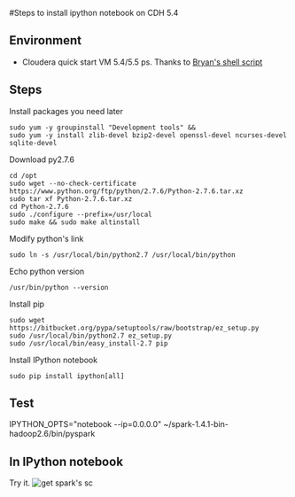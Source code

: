 #Steps to install ipython notebook on CDH 5.4

## Environment 
- Cloudera quick start VM 5.4/5.5
ps. Thanks to [Bryan's shell script](https://github.com/bryanyang0528/SparkTutorial/blob/cdh5.5/Installation/1_Python2.7.sh)

## Steps
Install packages you need later
```shell
sudo yum -y groupinstall "Development tools" && 
sudo yum -y install zlib-devel bzip2-devel openssl-devel ncurses-devel sqlite-devel
```
Download py2.7.6
```shell
cd /opt
sudo wget --no-check-certificate https://www.python.org/ftp/python/2.7.6/Python-2.7.6.tar.xz
sudo tar xf Python-2.7.6.tar.xz
cd Python-2.7.6
sudo ./configure --prefix=/usr/local
sudo make && sudo make altinstall
```
Modify python's link
```shell
sudo ln -s /usr/local/bin/python2.7 /usr/local/bin/python
```
Echo python version
```shell
/usr/bin/python --version
```
Install pip
```shell
sudo wget https://bitbucket.org/pypa/setuptools/raw/bootstrap/ez_setup.py
sudo /usr/local/bin/python2.7 ez_setup.py
sudo /usr/local/bin/easy_install-2.7 pip
```
Install IPython notebook
```shell
sudo pip install ipython[all]
```
## Test
IPYTHON_OPTS="notebook --ip=0.0.0.0" ~/spark-1.4.1-bin-hadoop2.6/bin/pyspark

## In IPython notebook
Try it.
![get spark's sc](https://github.com/wlsherica/StarkTechnology/blob/master/pic/ipython_notebook.png)
